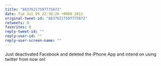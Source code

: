 ```yaml
---
title: "88376217597775872"
date: Tue Jul 05 22:38:26 +0000 2011
original-tweet-id: "88376217597775872"
retweets: 0
favorites: 0
reply-tweet-id: ""
reply-user-id: ""
reply-user-screen-name: ""
---
```

Just deactivated Facebook and deleted the iPhone App and intend on using twitter from now on!

